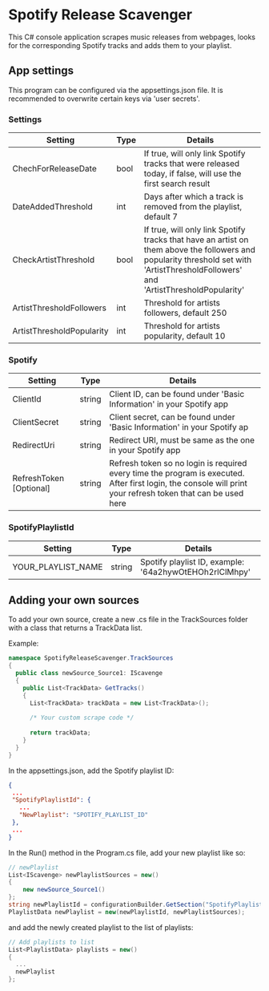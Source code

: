 # Spotify Release Scavenger

This C# console application scrapes music releases from webpages, looks for the corresponding Spotify tracks and adds them to your playlist.

## App settings

This program can be configured via the appsettings.json file. It is recommended to overwrite certain keys via 'user secrets'. 

### Settings
|Setting                  |Type|Details|
|-------------------------|--|--|
|ChechForReleaseDate      |bool|If true, will only link Spotify tracks that were released today, if false, will use the first search result|
|DateAddedThreshold       |int|Days after which a track is removed from the playlist, default 7|
|CheckArtistThreshold     |bool|If true, will only link Spotify tracks that have an artist on them above the followers and popularity threshold set with 'ArtistThresholdFollowers' and 'ArtistThresholdPopularity'|
|ArtistThresholdFollowers |int|Threshold for artists followers, default 250|
|ArtistThresholdPopularity|int|Threshold for artists popularity, default 10||

### Spotify
|Setting                  |Type|Details|
|-------------------------|--|--|
|ClientId|string|Client ID, can be found under 'Basic Information' in your Spotify app|
|ClientSecret|string|Client secret, can be found under 'Basic Information' in your Spotify ap|
|RedirectUri|string|Redirect URI, must be same as the one in your Spotify app |
|RefreshToken [Optional]|string|Refresh token so no login is required every time the program is executed. After first login, the console will print your refresh token that can be used here|

### SpotifyPlaylistId
|Setting                  |Type|Details|
|-------------------------|--|--|
|YOUR_PLAYLIST_NAME|string|Spotify playlist ID, example: '64a2hywOtEHOh2rlClMhpy' |

## Adding your own sources

To add your own source, create a new .cs file in the TrackSources folder with a class that returns a TrackData list. 

Example:
```csharp
namespace SpotifyReleaseScavenger.TrackSources
{
  public class newSource_Source1: IScavenge
  {
    public List<TrackData> GetTracks()
    {
      List<TrackData> trackData = new List<TrackData>();
      
      /* Your custom scrape code */
      
      return trackData;
    }
  }
}
```

In the appsettings.json, add the Spotify playlist ID:
```json
{
 ...
 "SpotifyPlaylistId": {
   ...
   "NewPlaylist": "SPOTIFY_PLAYLIST_ID"
 },
 ...
}
```

In the Run() method in the Program.cs file, add your new playlist like so:
```csharp
// newPlaylist
List<IScavenge> newPlaylistSources = new()
{
    new newSource_Source1()
};
string newPlaylistId = configurationBuilder.GetSection("SpotifyPlaylistId:NewPlaylist").Value;
PlaylistData newPlaylist = new(newPlaylistId, newPlaylistSources);
```
and add the newly created playlist to the list of playlists:
```csharp
// Add playlists to list
List<PlaylistData> playlists = new()
{
  ...
  newPlaylist
};
```
